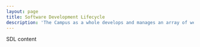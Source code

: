 ```yaml
---
layout: page
title: Software Development Lifecycle
description: 'The Campus as a whole develops and manages an array of websites and applications to support varying business needs, some of which are critical'
---
```


SDL content
